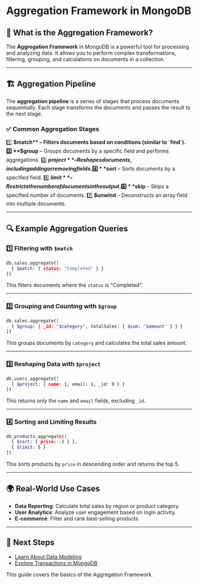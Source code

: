 # Aggregation Framework in MongoDB

## 📌 What is the Aggregation Framework?
The **Aggregation Framework** in MongoDB is a powerful tool for processing and analyzing data. It allows you to perform complex transformations, filtering, grouping, and calculations on documents in a collection.

---

## 🏗️ Aggregation Pipeline
The **aggregation pipeline** is a series of stages that process documents sequentially. Each stage transforms the documents and passes the result to the next stage.

### ✅ Common Aggregation Stages
1️⃣ **$match** – Filters documents based on conditions (similar to `find`).
2️⃣ **$group** – Groups documents by a specific field and performs aggregations.
3️⃣ **$project** – Reshapes documents, including adding or removing fields.
4️⃣ **$sort** – Sorts documents by a specified field.
5️⃣ **$limit** – Restricts the number of documents in the output.
6️⃣ **$skip** – Skips a specified number of documents.
7️⃣ **$unwind** – Deconstructs an array field into multiple documents.

---

## 🔍 Example Aggregation Queries

### 1️⃣ Filtering with `$match`
```sh
db.sales.aggregate([
  { $match: { status: "Completed" } }
])
```
This filters documents where the `status` is "Completed".

---

### 2️⃣ Grouping and Counting with `$group`
```sh
db.sales.aggregate([
  { $group: { _id: "$category", totalSales: { $sum: "$amount" } } }
])
```
This groups documents by `category` and calculates the total sales amount.

---

### 3️⃣ Reshaping Data with `$project`
```sh
db.users.aggregate([
  { $project: { name: 1, email: 1, _id: 0 } }
])
```
This returns only the `name` and `email` fields, excluding `_id`.

---

### 4️⃣ Sorting and Limiting Results
```sh
db.products.aggregate([
  { $sort: { price: -1 } },
  { $limit: 5 }
])
```
This sorts products by `price` in descending order and returns the top 5.

---

## 🌍 Real-World Use Cases
- **Data Reporting**: Calculate total sales by region or product category.
- **User Analytics**: Analyze user engagement based on login activity.
- **E-commerce**: Filter and rank best-selling products.

---

## 🎯 Next Steps
- [Learn About Data Modeling](../intermediate/data-modeling.md)
- [Explore Transactions in MongoDB](../advanced/transactions.md)

This guide covers the basics of the Aggregation Framework.